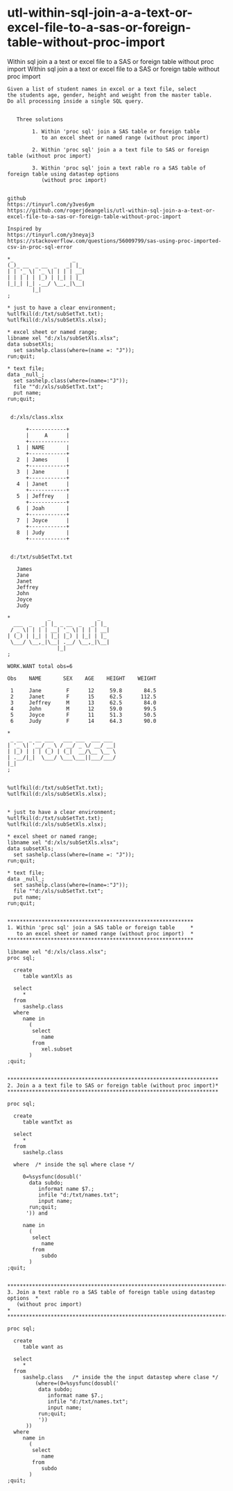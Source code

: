 # utl-within-sql-join-a-a-text-or-excel-file-to-a-sas-or-foreign-table-without-proc-import
Within sql join a a text or excel file to a SAS or foreign table without proc import
    Within sql join a a text or excel file to a SAS or foreign table without proc import

    Given a list of student names in excel or a text file, select
    the students age, gender, height and weight from the master table.
    Do all processing inside a single SQL query.


       Three solutions

            1. Within 'proc sql' join a SAS table or foreign table
               to an excel sheet or named range (without proc import)

            2. Within 'proc sql' join a a text file to SAS or foreign table (without proc import)

            3. Within 'proc sql' join a text rable ro a SAS table of foreign table using datastep options
               (without proc import)


    github
    https://tinyurl.com/y3ves6ym
    https://github.com/rogerjdeangelis/utl-within-sql-join-a-a-text-or-excel-file-to-a-sas-or-foreign-table-without-proc-import

    Inspired by
    https://tinyurl.com/y3neyaj3
    https://stackoverflow.com/questions/56009799/sas-using-proc-imported-csv-in-proc-sql-error

    *_                   _
    (_)_ __  _ __  _   _| |_
    | | '_ \| '_ \| | | | __|
    | | | | | |_) | |_| | |_
    |_|_| |_| .__/ \__,_|\__|
            |_|
    ;

    * just to have a clear environment;
    %utlfkil(d:/txt/subSetTxt.txt);
    %utlfkil(d:/xls/subSetXls.xlsx);

    * excel sheet or named range;
    libname xel "d:/xls/subSetXls.xlsx";
    data subsetXls;
      set sashelp.class(where=(name =: "J"));
    run;quit;

    * text file;
    data _null_;
      set sashelp.class(where=(name=:"J"));
      file ""d:/xls/subSetTxt.txt";
      put name;
    run;quit;


     d:/xls/class.xlsx

          +------------+
          |     A      |
          +-------------
       1  | NAME       |
          +------------+
       2  | James      |
          +------------+
       3  | Jane       |
          +------------+
       4  | Janet      |
          +------------+
       5  | Jeffrey    |
          +------------+
       6  | Joah       |
          +------------+
       7  | Joyce      |
          +------------+
       8  | Judy       |
          +------------+


     d:/txt/subSetTxt.txt

       James
       Jane
       Janet
       Jeffrey
       John
       Joyce
       Judy

    *            _               _
      ___  _   _| |_ _ __  _   _| |_
     / _ \| | | | __| '_ \| | | | __|
    | (_) | |_| | |_| |_) | |_| | |_
     \___/ \__,_|\__| .__/ \__,_|\__|
                    |_|
    ;

    WORK.WANT total obs=6

    Obs    NAME       SEX    AGE    HEIGHT    WEIGHT

     1     Jane        F      12     59.8       84.5
     2     Janet       F      15     62.5      112.5
     3     Jeffrey     M      13     62.5       84.0
     4     John        M      12     59.0       99.5
     5     Joyce       F      11     51.3       50.5
     6     Judy        F      14     64.3       90.0

    *
     _ __  _ __ ___   ___ ___  ___ ___
    | '_ \| '__/ _ \ / __/ _ \/ __/ __|
    | |_) | | | (_) | (_|  __/\__ \__ \
    | .__/|_|  \___/ \___\___||___/___/
    |_|
    ;


    %utlfkil(d:/txt/subSetTxt.txt);
    %utlfkil(d:/xls/subSetXls.xlsx);


    * just to have a clear environment;
    %utlfkil(d:/txt/subSetTxt.txt);
    %utlfkil(d:/xls/subSetXls.xlsx);

    * excel sheet or named range;
    libname xel "d:/xls/subSetXls.xlsx";
    data subsetXls;
      set sashelp.class(where=(name =: "J"));
    run;quit;

    * text file;
    data _null_;
      set sashelp.class(where=(name=:"J"));
      file ""d:/xls/subSetTxt.txt";
      put name;
    run;quit;


    ************************************************************
    1. Within 'proc sql' join a SAS table or foreign table     *
       to an excel sheet or named range (without proc import)  *
    ************************************************************

    libname xel "d:/xls/class.xlsx";
    proc sql;

      create
         table wantXls as

      select
         *
      from
         sashelp.class
      where
         name in
           (
            select
               name
            from
               xel.subset
           )
    ;quit;


    ********************************************************************
    2. Join a a text file to SAS or foreign table (without proc import)*
    ********************************************************************

    proc sql;

      create
         table wantTxt as

      select
         *
      from
         sashelp.class

      where  /* inside the sql where clase */

         0=%sysfunc(dosubl('
           data subdo;
              informat name $7.;
              infile "d:/txt/names.txt";
              input name;
           run;quit;
          ')) and

         name in
           (
            select
               name
            from
               subdo
           )
    ;quit;


    ******************************************************************************
    3. Join a text rable ro a SAS table of foreign table using datastep options  *
       (without proc import)                                                     *
    ******************************************************************************

    proc sql;

      create
         table want as

      select
         *
      from
         sashelp.class   /* inside the the input datastep where clase */
             (where=(0=%sysfunc(dosubl('
              data subdo;
                 informat name $7.;
                 infile "d:/txt/names.txt";
                 input name;
              run;quit;
              '))
          ))
      where
         name in
           (
            select
               name
            from
               subdo
           )
    ;quit;

